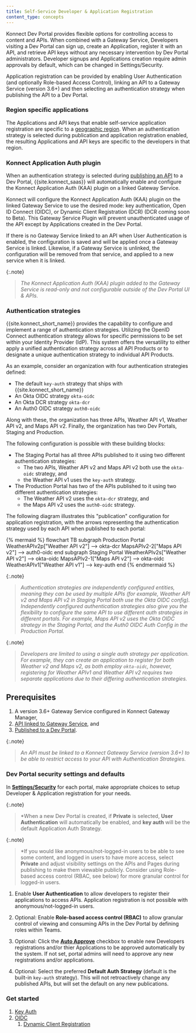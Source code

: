 ```yaml
---
title: Self-Service Developer & Application Registration
content_type: concepts
---
```


Konnect Dev Portal provides flexible options for controlling access to content and APIs. When combined with a Gateway Service, Developers visiting a Dev Portal can sign up, create an Application, register it with an API, and retrieve API keys without any necessary intervention by Dev Portal administrators. Developer signups and Applications creation require admin approvals by default, which can be changed in Settings/Security.

Application registration can be provided by enabling User Authentication (and optionally Role-based Access Control), linking an API to a Gateway Service (version 3.6+) and then selecting an authentication strategy when publishing the API to a Dev Portal.

### Region specific applications

The Applications and API keys that enable self-service application registration are specific to a [geographic region](/konnect/geo). When an authentication strategy is selected during publication and application registration enabled, the resulting Applications and API keys are specific to the developers in that region.

### Konnect Application Auth plugin

When an authentication strategy is selected during [publishing an API](/dev-portal/portals/publishing) to a Dev Portal, {{site.konnect_saas}} will automatically enable and configure the Konnect Application Auth (KAA) plugin on a linked Gateway Service.

Konnect will configure the Konnect Application Auth (KAA) plugin on the linked Gateway Service to use the desired mode: key authentication, Open ID Connect (OIDC), or Dynamic Client Registration (DCR) (DCR coming soon to Beta). This Gateway Service Plugin will prevent unauthenticated usage of the API except by Applications created in the Dev Portal.

If there is no Gateway Service linked to an API when User Authentication is enabled, the configuration is saved and will be applied once a Gateway Service is linked. Likewise, if a Gateway Service is unlinked, the configuration will be removed from that service, and applied to a new service when it is linked.

{:.note}
> *The Konnect Application Auth (KAA) plugin added to the Gateway Service is read-only and not configurable outside of the Dev Portal UI & APIs.*

### Authentication strategies

{{site.konnect_short_name}} provides the capability to configure and implement a range of authentication strategies. Utilizing the OpenID Connect authentication strategy allows for specific permissions to be set within your Identity Provider (IdP). This system offers the versatility to either apply a unified authentication strategy across all API Products or to designate a unique authentication strategy to individual API Products.

As an example, consider an organization with four authentication strategies defined:

* The default `key-auth` strategy that ships with {{site.konnect_short_name}}
* An Okta OIDC strategy `okta-oidc`
* An Okta DCR strategy `okta-dcr`
* An Auth0 OIDC strategy `auth0-oidc`

Along with these, the organization has three APIs, Weather API v1, Weather API v2, and Maps API v2. Finally, the organization has two Dev Portals, Staging and Production.

The following configuration is possible with these building blocks:

* The Staging Portal has all three APIs published to it using two different authentication strategies:
  * The two APIs, Weather API v2 and Maps API v2 both use the `okta-oidc` strategy, and
  * the Weather API v1 uses the `key-auth` strategy.
* The Production Portal has two of the APIs published to it using two different authentication strategies:
  * The Weather API v2 uses the `okta-dcr` strategy, and
  * the Maps API v2 uses the `auth0-oidc` strategy.

The following diagram illustrates this "publication" configuration for application registration, with the arrows representing the authentication strategy used by each API when published to each portal:

<!--vale off-->
{% mermaid %}
flowchart TB
    subgraph Production Portal
    WeatherAPIv2p["Weather API v2"] --> okta-dcr
    MapsAPIv2-2["Maps API v2"] --> auth0-oidc
    end
    subgraph Staging Portal
    WeatherAPIv2s["Weather API v2"] --> okta-oidc
    MapsAPIv2-1["Maps API v2"] --> okta-oidc
    WeatherAPIv1["Weather API v1"] --> key-auth
    end
{% endmermaid %}
<!--vale on-->

{:.note}
> *Authentication strategies are independently configured entities, meaning they can be used by multiple APIs (for example, Weather API v2 and Maps API v2 in Staging Portal both use the Okta OIDC config). Independently configured authentication strategies also give you the flexibility to configure the same API to use different auth strategies in different portals. For example, Maps API v2 uses the Okta OIDC strategy in the Staging Portal, and the Auth0 OIDC Auth Config in the Production Portal.*

{:.note}
> *Developers are limited to using a single auth strategy per application. For example, they can create an application to register for both Weather v2 and Maps v2, as both employ `okta-oidc`, however, registering for Weather APIv1 and Weather API v2 requires two separate applications due to their differing authentication strategies.*

## Prerequisites

<!-- link to gw manager in the first bullet? -->

1. A version 3.6+ Gateway Service configured in Konnect Gateway Manager,
2. [API linked to Gateway Service](/dev-portal/apis/gateway-service-link), and
3. [Published to a Dev Portal](/dev-portal/portals/publishing).

{:.note}
> *An API must be linked to a Konnect Gateway Service (version 3.6+) to be able to restrict access to your API with Authentication Strategies.*

### Dev Portal security settings and defaults

In [**Settings/Security**](/dev-portal/portals/settings/security) for each portal, make appropriate choices to setup Developer & Application registration for your needs.

{:.note}
> *When a new Dev Portal is created, if **Private** is selected, **User Authentication** will automatically be enabled, and **key auth** will be the default Application Auth Strategy.

{:.note}
> *If you would like anonymous/not-logged-in users to be able to see some content, and logged in users to have more access, select **Private** and adjust visibility settings on the APIs and Pages during publishing to make them viewable publicly. Consider using Role-based access control (RBAC, see below) for more granular control for logged-in users.

1. Enable **User Authentication** to allow developers to register their applications to access APIs. Application registration is not possible with anonymous/not-logged-in users.

2. Optional: Enable **Role-based access control (RBAC)** to allow granular control of viewing and consuming APIs in the Dev Portal by defining roles within Teams.

3. Optional: Click the [**Auto Approve**](/dev-portal/settings/security/) checkbox to enable new Developers registrations and/or thier Applications to be approved automatically by the system. If not set, portal admins will need to approve any new registrations and/or applications.

4. Optional: Select the preferred **Default Auth Strategy** (default is the built-in `key-auth` strategy). This will not retroactively change any published APIs, but will set the default on any new publications.

### Get started

1. [Key Auth](/dev-portal/app-reg/auth-strategies/key-auth)
2. [OIDC](/dev-portal/app-reg/auth-strategies/oidc)
   1. [Dynamic Client Registration](/dev-portal/app-reg/auth-strategies/oidc/dynamic-client-registration)
